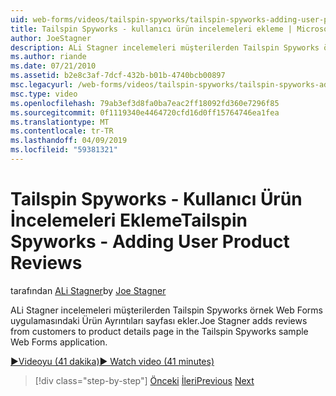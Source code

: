 ```yaml
---
uid: web-forms/videos/tailspin-spyworks/tailspin-spyworks-adding-user-product-reviews
title: Tailspin Spyworks - kullanıcı ürün incelemeleri ekleme | Microsoft Docs
author: JoeStagner
description: ALi Stagner incelemeleri müşterilerden Tailspin Spyworks örnek Web Forms uygulamasındaki Ürün Ayrıntıları sayfası ekler.
ms.author: riande
ms.date: 07/21/2010
ms.assetid: b2e8c3af-7dcf-432b-b01b-4740bcb00897
msc.legacyurl: /web-forms/videos/tailspin-spyworks/tailspin-spyworks-adding-user-product-reviews
msc.type: video
ms.openlocfilehash: 79ab3ef3d8fa0ba7eac2ff18092fd360e7296f85
ms.sourcegitcommit: 0f1119340e4464720cfd16d0ff15764746ea1fea
ms.translationtype: MT
ms.contentlocale: tr-TR
ms.lasthandoff: 04/09/2019
ms.locfileid: "59381321"
---
```

# <a name="tailspin-spyworks---adding-user-product-reviews"></a><span data-ttu-id="f56d0-103">Tailspin Spyworks - Kullanıcı Ürün İncelemeleri Ekleme</span><span class="sxs-lookup"><span data-stu-id="f56d0-103">Tailspin Spyworks - Adding User Product Reviews</span></span>

<span data-ttu-id="f56d0-104">tarafından [ALi Stagner](https://github.com/JoeStagner)</span><span class="sxs-lookup"><span data-stu-id="f56d0-104">by [Joe Stagner](https://github.com/JoeStagner)</span></span>

<span data-ttu-id="f56d0-105">ALi Stagner incelemeleri müşterilerden Tailspin Spyworks örnek Web Forms uygulamasındaki Ürün Ayrıntıları sayfası ekler.</span><span class="sxs-lookup"><span data-stu-id="f56d0-105">Joe Stagner adds reviews from customers to product details page in the Tailspin Spyworks sample Web Forms application.</span></span>

[<span data-ttu-id="f56d0-106">&#9654;Videoyu (41 dakika)</span><span class="sxs-lookup"><span data-stu-id="f56d0-106">&#9654; Watch video (41 minutes)</span></span>](https://channel9.msdn.com/Blogs/ASP-NET-Site-Videos/tailspin-spyworks-adding-user-product-reviews)

> [!div class="step-by-step"]
> <span data-ttu-id="f56d0-107">[Önceki](tailspin-spyworks-final-check-out.md)
> [İleri](tailspin-spyworks-displaying-user-reviews.md)</span><span class="sxs-lookup"><span data-stu-id="f56d0-107">[Previous](tailspin-spyworks-final-check-out.md)
[Next](tailspin-spyworks-displaying-user-reviews.md)</span></span>
